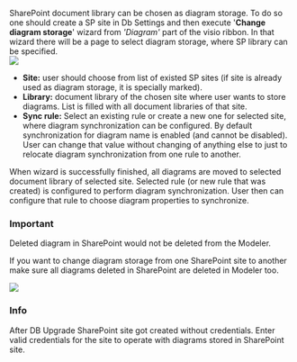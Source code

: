 SharePoint document library can be chosen as diagram storage. To do so
one should create a SP site in Db Settings and then execute '**Change
diagram storage**' wizard from *'Diagram'* part of the visio ribbon. In
that wizard there will be a page to select diagram storage, where SP
library can be specified.  
![](//images.ctfassets.net/utx1h0gfm1om/5ZppyPuxvGuMgcYSeCQQc6/3e562729ed5360b36755fa7ba22a2840/329498.png)

-   **Site:** user should choose from list of existed SP sites (if site
    is already used as diagram storage, it is specially marked).
-   **Library:** document library of the chosen site where user wants to
    store diagrams. List is filled with all document libraries of that
    site.
-   **Sync rule:** Select an existing rule or create a new one for
    selected site, where diagram synchronization can be configured. By
    default synchronization for diagram name is enabled (and cannot be
    disabled). User can change that value without changing of anything
    else to just to relocate diagram synchronization from one rule to
    another.

When wizard is successfully finished, all diagrams are moved to selected
document library of selected site. Selected rule (or new rule that was
created) is configured to perform diagram synchronization. User then can configure that rule to choose diagram properties to synchronize.

<div class="warning">
  <h3>Important</h3>
Deleted diagram in SharePoint would not be deleted from the Modeler.

If you want to change diagram storage from one SharePoint site to
another make sure all diagrams deleted in SharePoint are deleted in
Modeler too.
</div>

![](//images.ctfassets.net/utx1h0gfm1om/6BvnByGX9mUuu2IOouWeS0/c0aa150b88c2d68f4c2159cdf92771ae/329504.png)


<div class="info">
  <h3>Info</h3>
  After DB Upgrade SharePoint site got created without credentials. Enter valid credentials for the site to operate with diagrams stored in SharePoint site.    
</div>
